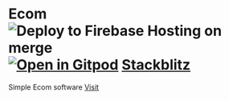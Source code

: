 # Ecom ![Deploy to Firebase Hosting on merge](https://github.com/satheshsat/ecom/workflows/Deploy%20to%20Firebase%20Hosting%20on%20merge/badge.svg) [![Open in Gitpod](https://gitpod.io/button/open-in-gitpod.svg)](https://gitpod.io/#https://github.com/satheshsat/ecom) [Stackblitz](https://stackblitz.com/edit/github-xh8fvc)

Simple Ecom software [Visit](https://satecom.web.app/ "Billing")
